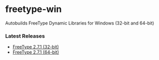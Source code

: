 # freetype-win

Autobuilds FreeType Dynamic Libraries for Windows (32-bit and 64-bit)

### Latest Releases

* [FreeType 2.7.1 (32-bit)](https://github.com/tmarrinan/freetype-win/releases/download/freetype-2.7.1-shared-x86/freetype-2.7.1-shared-x86.zip)
* [FreeType 2.7.1 (64-bit)](https://github.com/tmarrinan/freetype-win/releases/download/freetype-2.7.1-shared-x64/freetype-2.7.1-shared-x64.zip)